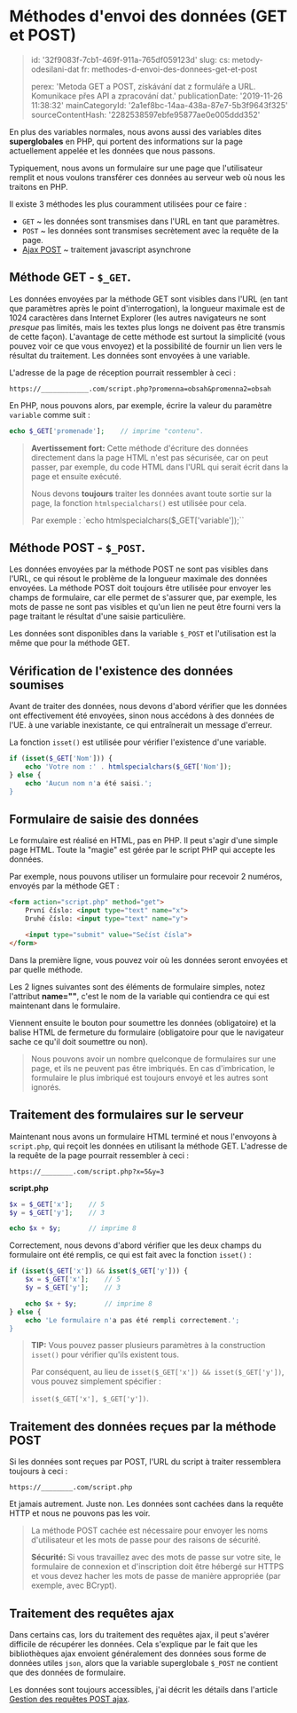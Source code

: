 Méthodes d'envoi des données (GET et POST)
==========================================

> id: '32f9083f-7cb1-469f-911a-765df059123d'
> slug:
> 	cs: metody-odesilani-dat
> 	fr: methodes-d-envoi-des-donnees-get-et-post
> 
> perex: 'Metoda GET a POST, získávání dat z formuláře a URL. Komunikace přes API a zpracování dat.'
> publicationDate: '2019-11-26 11:38:32'
> mainCategoryId: '2a1ef8bc-14aa-438a-87e7-5b3f9643f325'
> sourceContentHash: '2282538597ebfe95877ae0e005ddd352'

En plus des variables normales, nous avons aussi des variables dites **superglobales** en PHP, qui portent des informations sur la page actuellement appelée et les données que nous passons.

Typiquement, nous avons un formulaire sur une page que l'utilisateur remplit et nous voulons transférer ces données au serveur web où nous les traitons en PHP.

Il existe 3 méthodes les plus couramment utilisées pour ce faire :

- `GET` ~ les données sont transmises dans l'URL en tant que paramètres.
- `POST` ~ les données sont transmises secrètement avec la requête de la page.
- <a href="/ajax-post">Ajax POST</a> ~ traitement javascript asynchrone

Méthode GET - `$_GET`.
--------------------

Les données envoyées par la méthode GET sont visibles dans l'URL (en tant que paramètres après le point d'interrogation), la longueur maximale est de 1024 caractères dans Internet Explorer (les autres navigateurs ne sont *presque* pas limités, mais les textes plus longs ne doivent pas être transmis de cette façon). L'avantage de cette méthode est surtout la simplicité (vous pouvez voir ce que vous envoyez) et la possibilité de fournir un lien vers le résultat du traitement. Les données sont envoyées à une variable.

L'adresse de la page de réception pourrait ressembler à ceci :

`https://____________.com/script.php?promenna=obsah&promenna2=obsah`

En PHP, nous pouvons alors, par exemple, écrire la valeur du paramètre `variable` comme suit :

```php
echo $_GET['promenade'];	// imprime "contenu".
```

> **Avertissement fort:** Cette méthode d'écriture des données directement dans la page HTML n'est pas sécurisée, car on peut passer, par exemple, du code HTML dans l'URL qui serait écrit dans la page et ensuite exécuté.
>
> Nous devons **toujours** traiter les données avant toute sortie sur la page, la fonction `htmlspecialchars()` est utilisée pour cela.
>
> Par exemple : `echo htmlspecialchars($_GET['variable']);``

Méthode POST - `$_POST`.
----------------------

Les données envoyées par la méthode POST ne sont pas visibles dans l'URL, ce qui résout le problème de la longueur maximale des données envoyées. La méthode POST doit toujours être utilisée pour envoyer les champs de formulaire, car elle permet de s'assurer que, par exemple, les mots de passe ne sont pas visibles et qu'un lien ne peut être fourni vers la page traitant le résultat d'une saisie particulière.

Les données sont disponibles dans la variable `$_POST` et l'utilisation est la même que pour la méthode GET.

Vérification de l'existence des données soumises
--------------------------------

Avant de traiter des données, nous devons d'abord vérifier que les données ont effectivement été envoyées, sinon nous accédons à des données de l'UE.
 à une variable inexistante, ce qui entraînerait un message d'erreur.

La fonction `isset()` est utilisée pour vérifier l'existence d'une variable.

```php
if (isset($_GET['Nom'])) {
    echo 'Votre nom :' . htmlspecialchars($_GET['Nom']);
} else {
    echo 'Aucun nom n'a été saisi.';
}
```

Formulaire de saisie des données
------------------------

Le formulaire est réalisé en HTML, pas en PHP. Il peut s'agir d'une simple page HTML. Toute la "magie" est gérée par le script PHP qui accepte les données.

Par exemple, nous pouvons utiliser un formulaire pour recevoir 2 numéros, envoyés par la méthode GET :

```html
<form action="script.php" method="get">
    První číslo: <input type="text" name="x">
    Druhé číslo: <input type="text" name="y">

    <input type="submit" value="Sečíst čísla">
</form>
```

Dans la première ligne, vous pouvez voir où les données seront envoyées et par quelle méthode.

Les 2 lignes suivantes sont des éléments de formulaire simples, notez l'attribut **name=""**, c'est le nom de la variable qui contiendra ce qui est maintenant dans le formulaire.

Viennent ensuite le bouton pour soumettre les données (obligatoire) et la balise HTML de fermeture du formulaire (obligatoire pour que le navigateur sache ce qu'il doit soumettre ou non).

> Nous pouvons avoir un nombre quelconque de formulaires sur une page, et ils ne peuvent pas être imbriqués. En cas d'imbrication, le formulaire le plus imbriqué est toujours envoyé et les autres sont ignorés.

Traitement des formulaires sur le serveur
-------------------------------

Maintenant nous avons un formulaire HTML terminé et nous l'envoyons à `script.php`, qui reçoit les données en utilisant la méthode GET. L'adresse de la requête de la page pourrait ressembler à ceci :

`https://________.com/script.php?x=5&y=3`

**script.php**

```php
$x = $_GET['x'];	// 5
$y = $_GET['y'];	// 3

echo $x + $y;		// imprime 8
```

Correctement, nous devons d'abord vérifier que les deux champs du formulaire ont été remplis, ce qui est fait avec la fonction `isset()` :

```php
if (isset($_GET['x']) && isset($_GET['y'])) {
    $x = $_GET['x'];	// 5
    $y = $_GET['y'];	// 3

    echo $x + $y;		// imprime 8
} else {
    echo 'Le formulaire n'a pas été rempli correctement.';
}
```

> **TIP:** Vous pouvez passer plusieurs paramètres à la construction `isset()` pour vérifier qu'ils existent tous.
>
> Par conséquent, au lieu de `isset($_GET['x']) && isset($_GET['y'])`, vous pouvez simplement spécifier :
>
> `isset($_GET['x'], $_GET['y'])`.

Traitement des données reçues par la méthode POST
--------------------------------------

Si les données sont reçues par POST, l'URL du script à traiter ressemblera toujours à ceci :

`https://________.com/script.php`

Et jamais autrement. Juste non. Les données sont cachées dans la requête HTTP et nous ne pouvons pas les voir.

> La méthode POST cachée est nécessaire pour envoyer les noms d'utilisateur et les mots de passe pour des raisons de sécurité.
>
> **Sécurité:** Si vous travaillez avec des mots de passe sur votre site, le formulaire de connexion et d'inscription doit être hébergé sur HTTPS et vous devez hacher les mots de passe de manière appropriée (par exemple, avec BCrypt).

Traitement des requêtes ajax
------------------------------

Dans certains cas, lors du traitement des requêtes ajax, il peut s'avérer difficile de récupérer les données. Cela s'explique par le fait que les bibliothèques ajax envoient généralement des données sous forme de données utiles `json`, alors que la variable superglobale `$_POST` ne contient que des données de formulaire.

Les données sont toujours accessibles, j'ai décrit les détails dans l'article <a href="/ajax-post">Gestion des requêtes POST ajax</a>.
